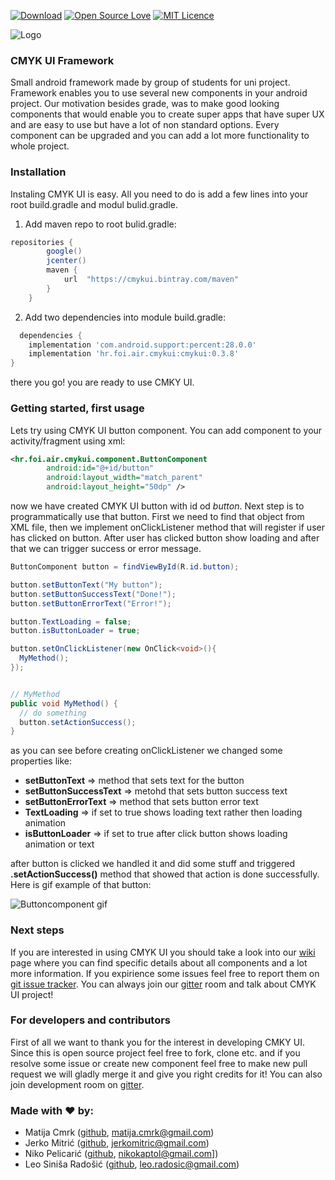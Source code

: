 [![Download](https://api.bintray.com/packages/cmykui/maven/cmykui/images/download.svg?version=0.3.8)](https://bintray.com/cmykui/maven/cmykui/0.3.8/link) [![Open Source Love](https://badges.frapsoft.com/os/v1/open-source.svg?v=103)](https://github.com/ellerbrock/open-source-badges/) [![MIT Licence](https://badges.frapsoft.com/os/mit/mit.svg?v=103)](https://opensource.org/licenses/mit-license.php)

![Logo](https://i.imgur.com/zVq1DF4.png)
 ### CMYK UI Framework
Small android framework made by group of students for uni project. Framework enables you to use several new components in your android project. Our motivation besides grade, was to make good looking components that would enable you to create super apps that have super UX and are easy to use but have a lot of non standard options. Every component can be upgraded and you can add a lot more functionality to whole project.

### Installation

Instaling CMYK UI is easy. All you need to do is add a few lines into your root build.gradle and modul bulid.gradle.<br>
1. Add maven repo to root bulid.gradle: 
```gradle
repositories {
        google()
        jcenter()
        maven {
            url  "https://cmykui.bintray.com/maven"
        }
    }  
  ```

2. Add two dependencies into module build.gradle:
```gradle
  dependencies {
    implementation 'com.android.support:percent:28.0.0'
    implementation 'hr.foi.air.cmykui:cmykui:0.3.8'
}
```

there you go! you are ready to use CMKY UI.

### Getting started, first usage

Lets try using CMYK UI button component. You can add component to your activity/fragment using xml:
```xml
<hr.foi.air.cmykui.component.ButtonComponent
        android:id="@+id/button"
        android:layout_width="match_parent"
        android:layout_height="50dp" />
```
now we have created CMYK UI button with id od *button*. Next step is to programmatically use that button. 
First we need to find that object from XML file, then we implement onClickListener method that will register if user has clicked on button. After user has clicked button show loading and after that we can trigger success or error message. 
```java
ButtonComponent button = findViewById(R.id.button);

button.setButtonText("My button");
button.setButtonSuccessText("Done!");
button.setButtonErrorText("Error!");

button.TextLoading = false;
button.isButtonLoader = true;

button.setOnClickListener(new OnClick<void>(){
  MyMethod();
});


// MyMethod
public void MyMethod() {
  // do something
  button.setActionSuccess();
}

```

as you can see before creating onClickListener we changed some properties like: 
- **setButtonText** => method that sets text for the button
- **setButtonSuccessText** => metohd that sets button success text
- **setButtonErrorText** => method that sets button error text
- **TextLoading** => if set to true shows loading text rather then loading animation
- **isButtonLoader** => if set to true after click button shows loading animation or text

after button is clicked we handled it and did some stuff and triggered **.setActionSuccess()** method that showed that action is done successfully.
Here is gif example of that button: 

![Buttoncomponent gif](https://media.giphy.com/media/YW1xuDelTJxoOKGx6o/giphy.gif)

### Next steps
If you are interested in using CMYK UI you should take a look into our [wiki](https://github.com/wleorule/CMYK-UI/wiki) page where you can find specific details about all components and a lot more information. If you expirience some issues feel free to report them on [git issue tracker](https://github.com/wleorule/CMYK-UI/issues). You can always join our [gitter](https://gitter.im/cmykui/community) room and talk about CMYK UI project!

### For developers and contributors
First of all we want to thank you for the interest in developing CMKY UI. Since this is open source project feel free to fork, clone etc. and if you resolve some issue or create new component feel free to make new pull request we will gladly merge it and give you right credits for it! You can also join development room on [gitter](https://gitter.im/cmykui/Developers). 

### Made with ❤ by:
- Matija Cmrk ([github](https://github.com/matcmrk), matija.cmrk@gmail.com)
- Jerko Mitrić ([github](https://github.com/jera22), jerkomitric@gmail.com)
- Niko Pelicarić ([github](https://github.com/Niko135), nikokaptol@gmail.com])
- Leo Siniša Radošić ([github](https://github.com/wleorule), leo.radosic@gmail.com)
